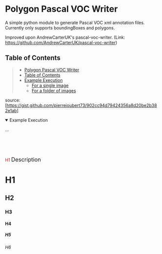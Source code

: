 # Polygon Pascal VOC Writer

A simple python module to generate Pascal VOC xml annotation files. Currently only supports boundingBoxes and polygons.

Improved upon AndrewCarterUK's pascal-voc-writer. (Link: <https://github.com/AndrewCarterUK/pascal-voc-writer>)

## Table of Contents

>- [Polygon Pascal VOC Writer](#Polygon-Pascal-VOC-Writer)
>- [Table of Contents](#Table-of-Contents)
>- [Example Execution](#Example-Execution)
>   - [For a single image](https://github.com/EvitanRelta/git_tutorial/blob/master/example.md#For-a-single-image)
>   - [For a folder of images](https://github.com/EvitanRelta/git_tutorial/blob/master/example.md#For-a-folder-of-images)

source: [https://gist.github.com/pierrejoubert73/902cc94d79424356a8d20be2b382e1ab]

<details open>
<summary title='Example Execution'>Example Execution</summary>

<p>...</p>
</details>  


<br>

<br>

<br>

<font color='red'>H1</font>
<font size="+1">Description</font>
# H1
## H2
### H3
#### H4
##### H5
###### H6
